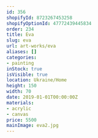 ```yaml
---
id: 356
shopifyId: 8723267453258
shopifyOptionId: 47772439445834
order: 234
title: Eva
slug: eva
url: art-works/eva
aliases: []
categories:
- painting
inStock: true
isVisible: true
location: Ukraine/Home
height: 150
width: 70
date: 2019-01-01T00:00:00Z
materials:
- acrylic
- canvas
price: 5500
mainImage: eva2.jpg
---
```

